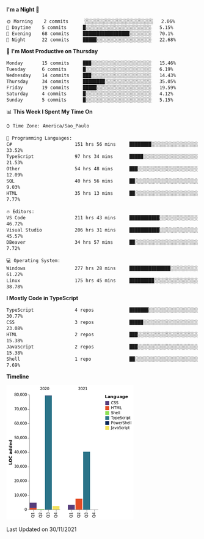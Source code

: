 <!--START_SECTION:waka-->
**I'm a Night 🦉** 

```text
🌞 Morning    2 commits      ░░░░░░░░░░░░░░░░░░░░░░░░░   2.06% 
🌆 Daytime    5 commits      █░░░░░░░░░░░░░░░░░░░░░░░░   5.15% 
🌃 Evening    68 commits     █████████████████░░░░░░░░   70.1% 
🌙 Night      22 commits     █████░░░░░░░░░░░░░░░░░░░░   22.68%

```
📅 **I'm Most Productive on Thursday** 

```text
Monday       15 commits     ███░░░░░░░░░░░░░░░░░░░░░░   15.46% 
Tuesday      6 commits      █░░░░░░░░░░░░░░░░░░░░░░░░   6.19% 
Wednesday    14 commits     ███░░░░░░░░░░░░░░░░░░░░░░   14.43% 
Thursday     34 commits     ████████░░░░░░░░░░░░░░░░░   35.05% 
Friday       19 commits     █████░░░░░░░░░░░░░░░░░░░░   19.59% 
Saturday     4 commits      █░░░░░░░░░░░░░░░░░░░░░░░░   4.12% 
Sunday       5 commits      █░░░░░░░░░░░░░░░░░░░░░░░░   5.15%

```


📊 **This Week I Spent My Time On** 

```text
⌚︎ Time Zone: America/Sao_Paulo

💬 Programming Languages: 
C#                       151 hrs 56 mins     ████████░░░░░░░░░░░░░░░░░   33.52% 
TypeScript               97 hrs 34 mins      █████░░░░░░░░░░░░░░░░░░░░   21.53% 
Other                    54 hrs 48 mins      ███░░░░░░░░░░░░░░░░░░░░░░   12.09% 
SQL                      40 hrs 56 mins      ██░░░░░░░░░░░░░░░░░░░░░░░   9.03% 
HTML                     35 hrs 13 mins      ██░░░░░░░░░░░░░░░░░░░░░░░   7.77%

🔥 Editors: 
VS Code                  211 hrs 43 mins     ███████████░░░░░░░░░░░░░░   46.72% 
Visual Studio            206 hrs 31 mins     ███████████░░░░░░░░░░░░░░   45.57% 
DBeaver                  34 hrs 57 mins      ██░░░░░░░░░░░░░░░░░░░░░░░   7.72%

💻 Operating System: 
Windows                  277 hrs 28 mins     ███████████████░░░░░░░░░░   61.22% 
Linux                    175 hrs 45 mins     █████████░░░░░░░░░░░░░░░░   38.78%

```

**I Mostly Code in TypeScript** 

```text
TypeScript               4 repos             ███████░░░░░░░░░░░░░░░░░░   30.77% 
CSS                      3 repos             █████░░░░░░░░░░░░░░░░░░░░   23.08% 
HTML                     2 repos             ███░░░░░░░░░░░░░░░░░░░░░░   15.38% 
JavaScript               2 repos             ███░░░░░░░░░░░░░░░░░░░░░░   15.38% 
Shell                    1 repo              ██░░░░░░░░░░░░░░░░░░░░░░░   7.69%

```


**Timeline**

![Chart not found](https://raw.githubusercontent.com/jonhoffmam/jonhoffmam/master/charts/bar_graph.png) 


 Last Updated on 30/11/2021
<!--END_SECTION:waka-->
